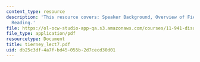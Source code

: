 ```yaml
---
content_type: resource
description: 'This resource covers: Speaker Background, Overview of Field, and Recommended
  Reading.'
file: https://ol-ocw-studio-app-qa.s3.amazonaws.com/courses/11-941-disaster-vulnerability-and-resilience-spring-2005/db25c3df4a7fbd45055b2d7cecd30d01_tierney_lect7.pdf
file_type: application/pdf
resourcetype: Document
title: tierney_lect7.pdf
uid: db25c3df-4a7f-bd45-055b-2d7cecd30d01
---
```


